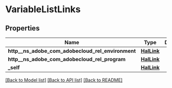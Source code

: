 # VariableListLinks

## Properties
Name | Type | Description | Notes
------------ | ------------- | ------------- | -------------
**http__ns_adobe_com_adobecloud_rel_environment** | [**HalLink**](HalLink.md) |  | [optional] 
**http__ns_adobe_com_adobecloud_rel_program** | [**HalLink**](HalLink.md) |  | [optional] 
**_self** | [**HalLink**](HalLink.md) |  | [optional] 

[[Back to Model list]](../README.md#documentation-for-models) [[Back to API list]](../README.md#documentation-for-api-endpoints) [[Back to README]](../README.md)


